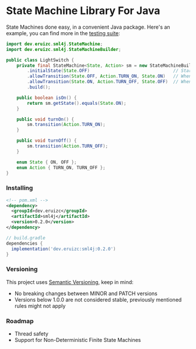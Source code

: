 # State Machine Library For Java

State Machines done easy, in a convenient Java package. Here's an example,
you can find more in the [testing suite](https://github.com/eruizc-dev/sml4j/tree/master/src/test/java/dev/eruizc/sml4j/usecases):

```java
import dev.eruizc.sml4j.StateMachine;
import dev.eruizc.sml4j.StateMachineBuilder;

public class LightSwitch {
	private final StateMachine<State, Action> sm = new StateMachineBuilder<State, Action>()
		.initialState(State.OFF)								// Starts OFF
		.allowTransition(State.OFF, Action.TURN_ON, State.ON)	// When off, allow it to turn_on, to change state to on
		.allowTransition(State.ON, Action.TURN_OFF, State.OFF)	// When on, allow turn_off, to change state to off
		.build();

	public boolean isOn() {
		return sm.getState().equals(State.ON);
	}

	public void turnOn() {
		sm.transition(Action.TURN_ON);
	}

	public void turnOff() {
		sm.transition(Action.TURN_OFF);
	}

	enum State { ON, OFF };
	enum Action { TURN_ON, TURN_OFF };
}
```

### Installing

```xml
<!-- pom.xml -->
<dependency>
  <groupId>dev.eruizc</groupId>
  <artifactId>sml4j</artifactId>
  <version>0.2.0</version>
</dependency>
```

```groovy
// build.gradle
dependencies {
  implementation('dev.eruizc:sml4j:0.2.0')
}

```

### Versioning

This project uses [Semantic Versioning](https://semver.org/), keep in mind:
 - No breaking changes between MINOR and PATCH versions
 - Versions below 1.0.0 are not considered stable, previously mentioned
   rules might not apply

### Roadmap

 - Thread safety
 - Support for Non-Deterministic Finite State Machines

